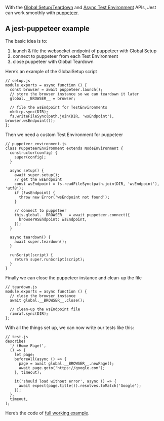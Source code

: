 With the [Global Setup/Teardown](Configuration.md#globalsetup-string) and [Async Test Environment](Configuration.md#testenvironment-string) APIs, Jest can work smoothly with [puppeteer](https://github.com/GoogleChrome/puppeteer).

## A jest-puppeteer example

The basic idea is to:

1.  launch & file the websocket endpoint of puppeteer with Global Setup
2.  connect to puppeteer from each Test Environment
3.  close puppeteer with Global Teardown

Here’s an example of the GlobalSetup script

    // setup.js
    module.exports = async function () {
      const browser = await puppeteer.launch();
      // store the browser instance so we can teardown it later
      global.__BROWSER__ = browser;

      // file the wsEndpoint for TestEnvironments
      mkdirp.sync(DIR);
      fs.writeFileSync(path.join(DIR, 'wsEndpoint'), browser.wsEndpoint());
    };

Then we need a custom Test Environment for puppeteer

    // puppeteer_environment.js
    class PuppeteerEnvironment extends NodeEnvironment {
      constructor(config) {
        super(config);
      }

      async setup() {
        await super.setup();
        // get the wsEndpoint
        const wsEndpoint = fs.readFileSync(path.join(DIR, 'wsEndpoint'), 'utf8');
        if (!wsEndpoint) {
          throw new Error('wsEndpoint not found');
        }

        // connect to puppeteer
        this.global.__BROWSER__ = await puppeteer.connect({
          browserWSEndpoint: wsEndpoint,
        });
      }

      async teardown() {
        await super.teardown();
      }

      runScript(script) {
        return super.runScript(script);
      }
    }

Finally we can close the puppeteer instance and clean-up the file

    // teardown.js
    module.exports = async function () {
      // close the browser instance
      await global.__BROWSER__.close();

      // clean-up the wsEndpoint file
      rimraf.sync(DIR);
    };

With all the things set up, we can now write our tests like this:

    // test.js
    describe(
      '/ (Home Page)',
      () => {
        let page;
        beforeAll(async () => {
          page = await global.__BROWSER__.newPage();
          await page.goto('https://google.com');
        }, timeout);

        it('should load without error', async () => {
          await expect(page.title()).resolves.toMatch('Google');
        });
      },
      timeout,
    );

Here’s the code of [full working example](https://github.com/xfumihiro/jest-puppeteer-example).
